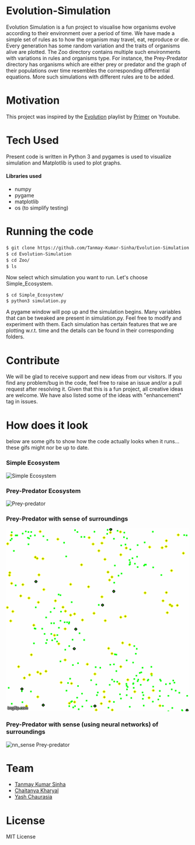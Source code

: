 # Evolution-Simulation

Evolution Simulation is a fun project to visualise how organisms evolve according to their environment over a period of time. We have made a simple set of rules as to how the organism may travel, eat, reproduce or die. Every generation has some random variation and the traits of organisms alive are plotted. The Zoo directory contains multiple such environments with variations in rules and organisms type. For instance, the Prey-Predator directory has organisms which are either prey or predator and the graph of their populations over time resembles the corresponding differential equations. More such simulations with different rules are to be added.

# Motivation

This project was inspired by the [Evolution] playlist by [Primer] on Youtube.

# Tech Used

Present code is written in Python 3 and pygames is used to visualize simulation and Matplotlib is used to plot graphs.
#### Libraries used
- numpy
- pygame
- matplotlib
- os (to simplify testing)

# Running the code

```sh
$ git clone https://github.com/Tanmay-Kumar-Sinha/Evolution-Simulation.git
$ cd Evolution-Simulation
$ cd Zoo/
$ ls
```
Now select which simulation you want to run. Let's choose Simple_Ecosystem.
```shhttps://www.youtube.com/channel/UCKzJFdi57J53Vr_BkTfN3uQ
$ cd Simple_Ecosystem/
$ python3 simulation.py
```
A pygame window will pop up and the simulation begins. Many variables that can be tweaked are present in simulation.py. Feel free to modify and experiment with them. Each simulation has certain features that we are plotting w.r.t. time and the details can be found in their corresponding folders.

# Contribute

We will be glad to receive support and new ideas from our visitors. If you find any problem/bug in the code, feel free to raise an issue and/or a pull request after resolving it. Given that this is a fun project, all creative ideas are welcome. We have also listed some of the ideas with "enhancement" tag in issues.

# How does it look #
below are some gifs to show how the code actually looks when it runs... these gifs might nor be up to date.

### Simple Ecosystem ###
![Simple Ecosystem](Zoo/Simple_Ecosystem/simple_Env.gif)

### Prey-Predator Ecosystem ###
![Prey-predator](Zoo/Prey_Predator/prey_predator.gif)


### Prey-Predator with sense of surroundings ###
![sense Prey-predator](Zoo/sensible_prey_predator/sense.gif)

### Prey-Predator with sense (using neural networks) of surroundings ###
![nn_sense Prey-predator](Zoo/neural_network_sense/nn_sense.gif)


# Team
- [Tanmay Kumar Sinha][tks]
- [Chaitanya Kharyal][ck]
- [Yash Chaurasia][yc]

# License

MIT License


[Evolution]: https://www.youtube.com/playlist?list=PLKortajF2dPBWMIS6KF4RLtQiG6KQrTdB
[Primer]: https://www.youtube.com/channel/UCKzJFdi57J53Vr_BkTfN3uQ
[tks]: https://github.com/Tanmay-Kumar-Sinha
[ck]: https://github.com/kharyal
[yc]: https://github.com/Y5Yash
